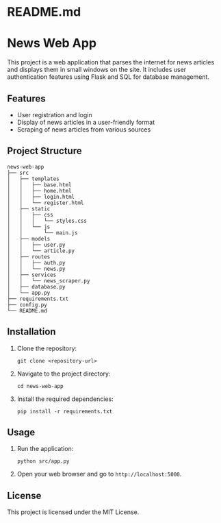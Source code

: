 # README.md

# News Web App

This project is a web application that parses the internet for news articles and displays them in small windows on the site. It includes user authentication features using Flask and SQL for database management.

## Features

- User registration and login
- Display of news articles in a user-friendly format
- Scraping of news articles from various sources

## Project Structure

```
news-web-app
├── src
│   ├── templates
│   │   ├── base.html
│   │   ├── home.html
│   │   ├── login.html
│   │   └── register.html
│   ├── static
│   │   ├── css
│   │   │   └── styles.css
│   │   └── js
│   │       └── main.js
│   ├── models
│   │   ├── user.py
│   │   └── article.py
│   ├── routes
│   │   ├── auth.py
│   │   └── news.py
│   ├── services
│   │   └── news_scraper.py
│   ├── database.py
│   └── app.py
├── requirements.txt
├── config.py
└── README.md
```

## Installation

1. Clone the repository:
   ```
   git clone <repository-url>
   ```
2. Navigate to the project directory:
   ```
   cd news-web-app
   ```
3. Install the required dependencies:
   ```
   pip install -r requirements.txt
   ```

## Usage

1. Run the application:
   ```
   python src/app.py
   ```
2. Open your web browser and go to `http://localhost:5000`.

## License

This project is licensed under the MIT License.